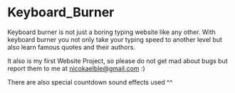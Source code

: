 # Keyboard_Burner

Keyboard burner is not just a boring typing website like any other.
With keyboard burner you not only take your typing speed to another level but also learn famous quotes and their authors.

It also is my first Website Project, so please do not get mad about bugs but report them to me at nicokaelble@gmail.com :)

There are also special countdown sound effects used ^^

